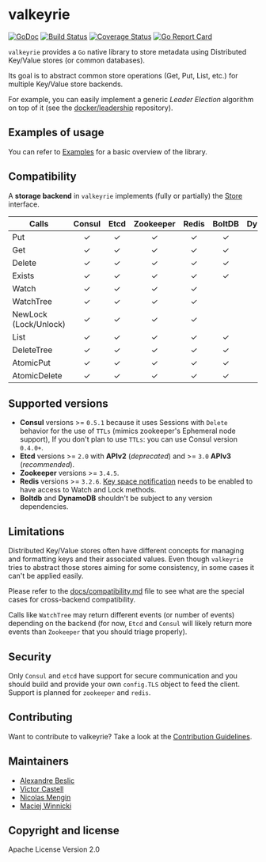 # valkeyrie

[![GoDoc](https://godoc.org/github.com/abronan/valkeyrie?status.png)](https://godoc.org/github.com/abronan/valkeyrie)
[![Build Status](https://github.com/abronan/valkeyrie/actions/workflows/build.yml/badge.svg)](https://github.com/abronan/valkeyrie/actions/workflows/build.yml)
[![Coverage Status](https://coveralls.io/repos/abronan/valkeyrie/badge.svg)](https://coveralls.io/r/abronan/valkeyrie)
[![Go Report Card](https://goreportcard.com/badge/github.com/abronan/valkeyrie)](https://goreportcard.com/report/github.com/abronan/valkeyrie)

`valkeyrie` provides a `Go` native library to store metadata using Distributed Key/Value stores (or common databases).

Its goal is to abstract common store operations (Get, Put, List, etc.) for multiple Key/Value store backends.

For example, you can easily implement a generic *Leader Election* algorithm on top of it (see the [docker/leadership](https://github.com/docker/leadership) repository).

## Examples of usage

You can refer to [Examples](https://github.com/abronan/valkeyrie/blob/master/docs/examples.md) for a basic overview of the library.

## Compatibility

A **storage backend** in `valkeyrie` implements (fully or partially) the [Store](https://github.com/abronan/valkeyrie/blob/master/store/store.go#L69) interface.

| Calls                 |      Consul       |     Etcd      |     Zookeeper      |       Redis       |     BoltDB      |      DynamoDB     |
|-----------------------|:-----------------:|:-------------:|:------------------:|:-----------------:|:---------------:|:-----------------:|
| Put                   |     &#10003;      |   &#10003;    |      &#10003;      |      &#10003;     |    &#10003;     |      &#10003;     |
| Get                   |     &#10003;      |   &#10003;    |      &#10003;      |      &#10003;     |    &#10003;     |      &#10003;     |
| Delete                |     &#10003;      |   &#10003;    |      &#10003;      |      &#10003;     |    &#10003;     |      &#10003;     |
| Exists                |     &#10003;      |   &#10003;    |      &#10003;      |      &#10003;     |    &#10003;     |      &#10003;     |
| Watch                 |     &#10003;      |   &#10003;    |      &#10003;      |      &#10003;     |                 |                   |
| WatchTree             |     &#10003;      |   &#10003;    |      &#10003;      |      &#10003;     |                 |                   |
| NewLock (Lock/Unlock) |     &#10003;      |   &#10003;    |      &#10003;      |      &#10003;     |                 |      &#10003;     |
| List                  |     &#10003;      |   &#10003;    |      &#10003;      |      &#10003;     |    &#10003;     |      &#10003;     |
| DeleteTree            |     &#10003;      |   &#10003;    |      &#10003;      |      &#10003;     |    &#10003;     |      &#10003;     |
| AtomicPut             |     &#10003;      |   &#10003;    |      &#10003;      |      &#10003;     |    &#10003;     |      &#10003;     |
| AtomicDelete          |     &#10003;      |   &#10003;    |      &#10003;      |      &#10003;     |    &#10003;     |      &#10003;     |

## Supported versions

- **Consul** versions >= `0.5.1` because it uses Sessions with `Delete` behavior for the use of `TTLs` (mimics zookeeper's Ephemeral node support), If you don't plan to use `TTLs`: you can use Consul version `0.4.0+`.
- **Etcd** versions >= `2.0` with **APIv2** (*deprecated*) and >= `3.0` **APIv3** (*recommended*).
- **Zookeeper** versions >= `3.4.5`.
- **Redis** versions >= `3.2.6`. [Key space notification](https://redis.io/topics/notifications) needs to be enabled to have access to Watch and Lock methods.
- **Boltdb** and **DynamoDB** shouldn't be subject to any version dependencies.

## Limitations

Distributed Key/Value stores often have different concepts for managing and formatting keys and their associated values. Even though `valkeyrie` tries to abstract those stores aiming for some consistency, in some cases it can't be applied easily.

Please refer to the [docs/compatibility.md](https://github.com/abronan/valkeyrie/blob/master/docs/compatibility.md) file to see what are the special cases for cross-backend compatibility.

Calls like `WatchTree` may return different events (or number of events) depending on the backend (for now, `Etcd` and `Consul` will likely return more events than `Zookeeper` that you should triage properly).

## Security

Only `Consul` and `etcd` have support for secure communication and you should build and provide your own `config.TLS` object to feed the client. Support is planned for `zookeeper` and `redis`.

## Contributing

Want to contribute to valkeyrie? Take a look at the [Contribution Guidelines](https://github.com/abronan/valkeyrie/blob/master/CONTRIBUTING.md).

## Maintainers

- [Alexandre Beslic](https://github.com/abronan)
- [Victor Castell](https://github.com/victorcoder)
- [Nicolas Mengin](https://github.com/nmengin)
- [Maciej Winnicki](https://github.com/mthenw)

## Copyright and license

Apache License Version 2.0
